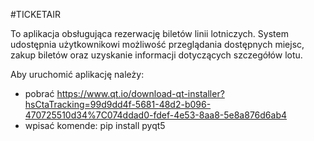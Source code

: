 #TICKETAIR 

To  aplikacja obsługująca rezerwację biletów linii lotniczych. System udostępnia użytkownikowi możliwość przeglądania dostępnych miejsc, zakup biletów oraz uzyskanie informacji dotyczących szczegółów lotu.


Aby uruchomić aplikację należy:
- pobrać https://www.qt.io/download-qt-installer?hsCtaTracking=99d9dd4f-5681-48d2-b096-470725510d34%7C074ddad0-fdef-4e53-8aa8-5e8a876d6ab4
- wpisać komende: pip install pyqt5
